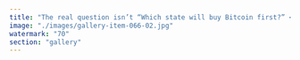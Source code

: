 ```yaml
---
title: "The real question isn’t “Which state will buy Bitcoin first?” <br />It’s: “Which state will use its free energy to attack Bitcoin first?”<br /><br />Bitcoin’s narrative often paints states as imminent buyers, but beneath the surface lurks a more thermodynamic logic. Proof-of-work turns energy into consensus, but every state sits atop reservoirs of latent power—waiting, watching. History reminds us: powerful actors rarely just join the dance. Sometimes, they play to break the music.<br /><br />In a world where energy is leverage, will the first major nation to act on Bitcoin’s stage be a buyer… or a breaker?<br /><br />Satire or signal? The spiral turns."
image: "./images/gallery-item-066-02.jpg"
watermark: "70"
section: "gallery"
---
```

